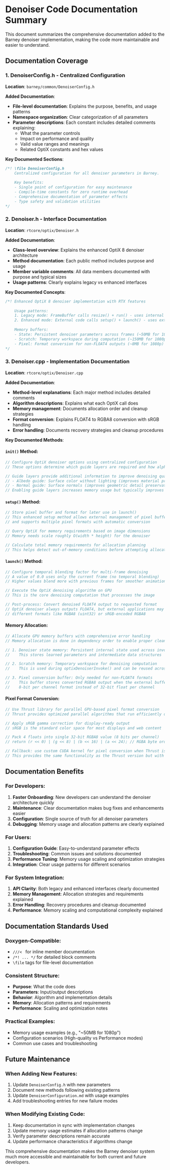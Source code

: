 # Denoiser Code Documentation Summary

This document summarizes the comprehensive documentation added to the Barney denoiser implementation, making the code more maintainable and easier to understand.

## Documentation Coverage

### 1. **DenoiserConfig.h** - Centralized Configuration
**Location**: `barney/common/DenoiserConfig.h`

**Added Documentation**:
- **File-level documentation**: Explains the purpose, benefits, and usage patterns
- **Namespace organization**: Clear categorization of all parameters
- **Parameter descriptions**: Each constant includes detailed comments explaining:
  - What the parameter controls
  - Impact on performance and quality
  - Valid value ranges and meanings
  - Related OptiX constants and hex values

**Key Documented Sections**:
```cpp
/*! \file DenoiserConfig.h
    Centralized configuration for all denoiser parameters in Barney.
    
    Key benefits:
    - Single point of configuration for easy maintenance
    - Compile-time constants for zero runtime overhead  
    - Comprehensive documentation of parameter effects
    - Type safety and validation utilities
*/
```

### 2. **Denoiser.h** - Interface Documentation  
**Location**: `rtcore/optix/Denoiser.h`

**Added Documentation**:
- **Class-level overview**: Explains the enhanced OptiX 8 denoiser architecture
- **Method documentation**: Each public method includes purpose and usage
- **Member variable comments**: All data members documented with purpose and typical sizes
- **Usage patterns**: Clearly explains legacy vs enhanced interfaces

**Key Documented Concepts**:
```cpp
/*! Enhanced OptiX 8 denoiser implementation with RTX features
    
    Usage patterns:
    1. Legacy mode: FrameBuffer calls resize() + run() - uses internal buffers
    2. Enhanced mode: External code calls setup() + launch() - uses external buffers
    
    Memory buffers:
    - State: Persistent denoiser parameters across frames (~50MB for 1080p)
    - Scratch: Temporary workspace during computation (~150MB for 1080p)  
    - Pixel: Format conversion for non-FLOAT4 outputs (~8MB for 1080p)
*/
```

### 3. **Denoiser.cpp** - Implementation Documentation
**Location**: `rtcore/optix/Denoiser.cpp`

**Added Documentation**:
- **Method-level explanations**: Each major method includes detailed comments
- **Algorithm descriptions**: Explains what each OptiX call does
- **Memory management**: Documents allocation order and cleanup strategies
- **Format conversion**: Explains FLOAT4 to RGBA8 conversion with sRGB handling
- **Error handling**: Documents recovery strategies and cleanup procedures

**Key Documented Methods**:

#### **`init()` Method**:
```cpp
// Configure OptiX denoiser options using centralized configuration
// These options determine which guide layers are required and how alpha is handled

// Guide layers provide additional information to improve denoising quality:
// - Albedo guide: Surface color without lighting (improves material preservation)
// - Normal guide: Surface normals (improves geometric detail preservation)
// Enabling guide layers increases memory usage but typically improves quality
```

#### **`setup()` Method**:
```cpp
// Store pixel buffer and format for later use in launch()
// This enhanced setup method allows external management of pixel buffers
// and supports multiple pixel formats with automatic conversion

// Query OptiX for memory requirements based on image dimensions
// Memory needs scale roughly O(width * height) for the denoiser

// Calculate total memory requirements for allocation planning
// This helps detect out-of-memory conditions before attempting allocation
```

#### **`launch()` Method**:
```cpp
// Configure temporal blending factor for multi-frame denoising
// A value of 0.0 uses only the current frame (no temporal blending)
// Higher values blend more with previous frames for smoother animation

// Execute the OptiX denoising algorithm on GPU
// This is the core denoising computation that processes the image

// Post-process: Convert denoised FLOAT4 output to requested format
// OptiX denoiser always outputs FLOAT4, but external applications may need
// different formats like RGBA8 (uint32) or sRGB-encoded RGBA8
```

#### **Memory Allocation**:
```cpp
// Allocate GPU memory buffers with comprehensive error handling
// Memory allocation is done in dependency order to enable proper cleanup on failure

// 1. Denoiser state memory: Persistent internal state used across invocations
//    This stores learned parameters and intermediate data structures

// 2. Scratch memory: Temporary workspace for denoising computation
//    This is used during optixDenoiserInvoke() and can be reused across frames

// 3. Pixel conversion buffer: Only needed for non-FLOAT4 formats
//    This buffer stores converted RGBA8 output when the external buffer expects
//    8-bit per channel format instead of 32-bit float per channel
```

#### **Pixel Format Conversion**:
```cpp
// Use Thrust library for parallel GPU-based pixel format conversion
// Thrust provides optimized parallel algorithms that run efficiently on GPU

// Apply sRGB gamma correction for display-ready output
// sRGB is the standard color space for most displays and web content

// Pack 4 floats into single 32-bit RGBA8 value (8 bits per channel)
// return (r << 0) | (g << 8) | (b << 16) | (a << 24); // RGBA byte order

// Fallback: use custom CUDA kernel for pixel conversion when Thrust is unavailable
// This provides the same functionality as the Thrust version but with a custom kernel
```

## Documentation Benefits

### **For Developers**:
1. **Faster Onboarding**: New developers can understand the denoiser architecture quickly
2. **Maintenance**: Clear documentation makes bug fixes and enhancements easier
3. **Configuration**: Single source of truth for all denoiser parameters
4. **Debugging**: Memory usage and allocation patterns are clearly explained

### **For Users**:
1. **Configuration Guide**: Easy-to-understand parameter effects
2. **Troubleshooting**: Common issues and solutions documented
3. **Performance Tuning**: Memory usage scaling and optimization strategies
4. **Integration**: Clear usage patterns for different scenarios

### **For System Integration**:
1. **API Clarity**: Both legacy and enhanced interfaces clearly documented
2. **Memory Management**: Allocation strategies and requirements explained
3. **Error Handling**: Recovery procedures and cleanup documented
4. **Performance**: Memory scaling and computational complexity explained

## Documentation Standards Used

### **Doxygen-Compatible**:
- `///< ` for inline member documentation
- `/*! ... */` for detailed block comments
- `\file` tags for file-level documentation

### **Consistent Structure**:
- **Purpose**: What the code does
- **Parameters**: Input/output descriptions
- **Behavior**: Algorithm and implementation details
- **Memory**: Allocation patterns and requirements
- **Performance**: Scaling and optimization notes

### **Practical Examples**:
- Memory usage examples (e.g., "~50MB for 1080p")
- Configuration scenarios (High-quality vs Performance modes)
- Common use cases and troubleshooting

## Future Maintenance

### **When Adding New Features**:
1. Update `DenoiserConfig.h` with new parameters
2. Document new methods following existing patterns
3. Update `DenoiserConfiguration.md` with usage examples
4. Add troubleshooting entries for new failure modes

### **When Modifying Existing Code**:
1. Keep documentation in sync with implementation changes
2. Update memory usage estimates if allocation patterns change
3. Verify parameter descriptions remain accurate
4. Update performance characteristics if algorithms change

This comprehensive documentation makes the Barney denoiser system much more accessible and maintainable for both current and future developers.
